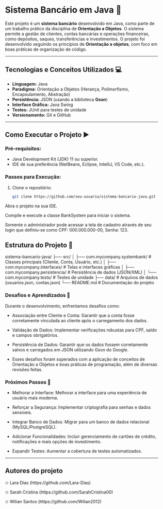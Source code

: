 # Sistema Bancário em Java 🏦

Este projeto é um **sistema bancário** desenvolvido em Java, como parte de um trabalho prático da disciplina de **Orientação a Objetos**. O sistema permite a gestão de clientes, contas bancárias e operações financeiras, como depósitos, saques, transferências e investimentos. O projeto foi desenvolvido seguindo os princípios de **Orientação a objetos**, com foco em boas práticas de organização de código.

---
## Tecnologias e Conceitos Utilizados 💻

- **Linguagem:** Java
- **Paradigma:** Orientação a Objetos (Herança, Polimorfismo, Encapsulamento, Abstração)
- **Persistência:** JSON  (usando a biblioteca **Gson**)
- **Interface Gráfica:** Java Swing
- **Testes:** JUnit para testes de unidade
- **Versionamento:** Git e GitHub

---

## Como Executar o Projeto ▶️

### Pré-requisitos:
- Java Development Kit (JDK) 11 ou superior.
- IDE de sua preferência (NetBeans, Eclipse, IntelliJ, VS Code, etc.).

### Passos para Execução:
1. Clone o repositório:
   ```bash
   git clone https://github.com/seu-usuario/sistema-bancario-java.git
Abra o projeto na sua IDE.

Compile e execute a classe BankSystem para iniciar o sistema.

Somente o administrador pode acessar a tela de cadastro através de seu login que definiu-se como CPF: 000.000.000-00, Senha: 123.


## Estrutura do Projeto 📂

sistema-bancario-java/
├── src/
│   ├── com.mycompany.systembank/       # Classes principais (Cliente, Conta, Usuário, etc.)
│   ├── com.mycompany.interfaces/       # Telas e interfaces gráficas
│   ├── com.mycompany.persistencia/     # Persistência de dados (JSON/XML)
│   └── com.mycompany.tests/            # Testes de unidade
├── data/                               # Arquivos de dados (usuarios.json, contas.json)
└── README.md                           # Documentação do projeto



### Desafios e Aprendizados 🧠
Durante o desenvolvimento, enfrentamos desafios como:

- Associação entre Cliente e Conta: Garantir que a conta fosse corretamente vinculada ao cliente após o carregamento dos dados.

- Validação de Dados: Implementar verificações robustas para CPF, saldo e campos obrigatórios.

- Persistência de Dados: Garantir que os dados fossem corretamente salvos e carregados em JSON utilizando Gson do Google.

- Esses desafios foram superados com a aplicação de conceitos de Orientação a Objetos e boas práticas de programação, além de diversas revisões feitas.

### Próximos Passos 🚧
- Melhorar a Interface: Melhorar a interface para uma experiência de usuário mais moderna.

- Reforçar a Segurança: Implementar criptografia para senhas e dados sensíveis.

- Integrar Banco de Dados: Migrar para um banco de dados relacional (MySQL/PostgreSQL).

- Adicionar Funcionalidades: Incluir gerenciamento de cartões de crédito, notificações e mais opções de investimento.

- Expandir Testes: Aumentar a cobertura de testes automatizados.

---
## Autores do projeto
<p>✩ Lara Dias (https://github.com/Lara-Dias)</p>
<p>✩ Sarah Cristina (https://github.com/SarahCristina00)</p>
<p>✩ Wilian Santos (https://github.com/Wilian2012)</p>
